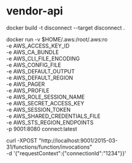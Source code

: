 # vendor-api

docker build -t disconnect --target disconnect .

docker run -v $HOME/.aws:/root/.aws:ro \
 -e AWS_ACCESS_KEY_ID \
 -e AWS_CA_BUNDLE \
 -e AWS_CLI_FILE_ENCODING \
 -e AWS_CONFIG_FILE \
 -e AWS_DEFAULT_OUTPUT \
 -e AWS_DEFAULT_REGION \
 -e AWS_PAGER \
 -e AWS_PROFILE \
 -e AWS_ROLE_SESSION_NAME \
 -e AWS_SECRET_ACCESS_KEY \
 -e AWS_SESSION_TOKEN \
 -e AWS_SHARED_CREDENTIALS_FILE \
 -e AWS_STS_REGION_ENDPOINTS \
 -p 9001:8080 connect:latest

curl -XPOST "http://localhost:9001/2015-03-31/functions/function/invocations" \
 -d '{"requestContext":{"connectionId":"1234"}}'
